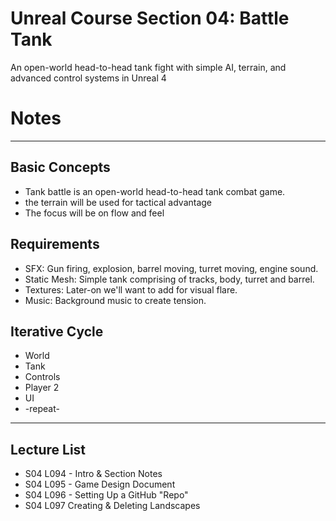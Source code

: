 # Unreal Course Section 04: Battle Tank
An open-world head-to-head tank fight with simple AI, terrain, and advanced control systems in Unreal 4

# Notes
---

## Basic Concepts
* Tank battle is an open-world head-to-head tank combat game.
* the terrain will be used for tactical advantage
* The focus will be on flow and feel

## Requirements
* SFX: Gun firing, explosion, barrel moving, turret moving, engine sound.
* Static Mesh: Simple tank comprising of tracks, body, turret and barrel.
* Textures: Later-on we'll want to add for visual flare.
* Music: Background music to create tension.

## Iterative Cycle
* World
* Tank
* Controls
* Player 2
* UI
* -repeat-

---

## Lecture List
* S04 L094 - Intro & Section Notes
* S04 L095 - Game Design Document
* S04 L096 - Setting Up a GitHub "Repo"
* S04 L097 Creating & Deleting Landscapes

